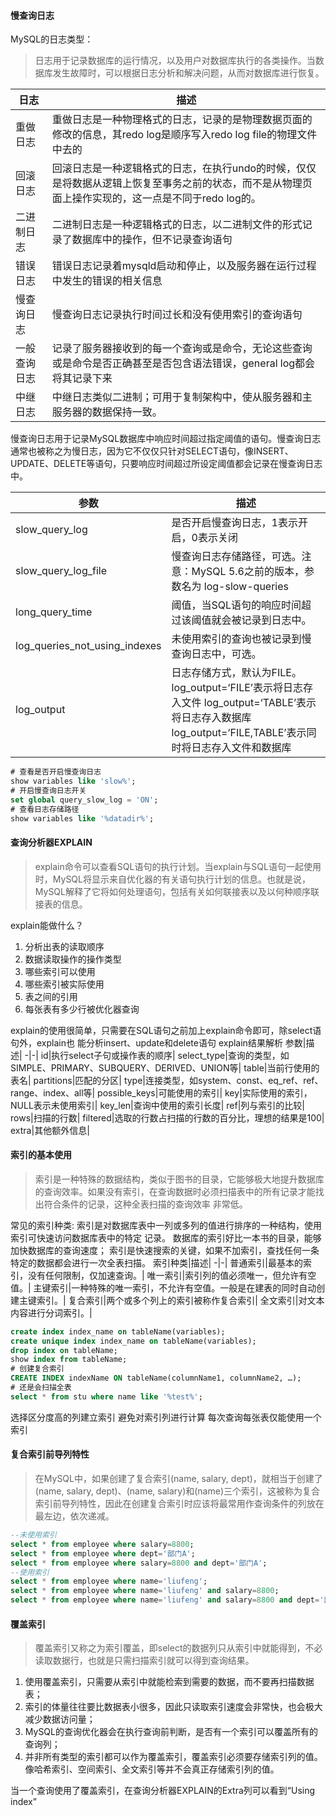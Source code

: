
#### 慢查询日志

MySQL的日志类型：
> 日志用于记录数据库的运行情况，以及用户对数据库执行的各类操作。当数据库发生故障时，可以根据日志分析和解决问题，从而对数据库进行恢复。

日志|描述|
-|-|
重做日志|重做日志是一种物理格式的日志，记录的是物理数据页面的修改的信息，其redo log是顺序写入redo log file的物理文件中去的|
回滚日志|回滚日志是一种逻辑格式的日志，在执行undo的时候，仅仅是将数据从逻辑上恢复至事务之前的状态，而不是从物理页面上操作实现的，这一点是不同于redo log的。|
二进制日志|二进制日志是一种逻辑格式的日志，以二进制文件的形式记录了数据库中的操作，但不记录查询语句|
错误日志|错误日志记录着mysqld启动和停止，以及服务器在运行过程中发生的错误的相关信息|
慢查询日志|慢查询日志记录执行时间过长和没有使用索引的查询语句|
一般查询日志|记录了服务器接收到的每一个查询或是命令，无论这些查询或是命令是否正确甚至是否包含语法错误，general log都会将其记录下来|
中继日志|中继日志类似二进制；可用于复制架构中，使从服务器和主服务器的数据保持一致。|

慢查询日志用于记录MySQL数据库中响应时间超过指定阈值的语句。慢查询日志通常也被称之为慢日志，因为它不仅仅只针对SELECT语句，像INSERT、UPDATE、DELETE等语句，只要响应时间超过所设定阈值都会记录在慢查询日志中。

参数|描述|
-|-|
slow_query_log|是否开启慢查询日志，1表示开启，0表示关闭|
slow_query_log_file|慢查询日志存储路径，可选。注意：MySQL 5.6之前的版本，参数名为 log-slow-queries|
long_query_time|阈值，当SQL语句的响应时间超过该阈值就会被记录到日志中。|
log_queries_not_using_indexes|未使用索引的查询也被记录到慢查询日志中，可选。|
log_output|日志存储方式，默认为FILE。log_output=‘FILE’表示将日志存入文件 log_output=‘TABLE’表示将日志存入数据库 log_output=‘FILE,TABLE’表示同时将日志存入文件和数据库|

```sql
# 查看是否开启慢查询日志
show variables like 'slow%';
# 开启慢查询日志开关
set global query_slow_log = 'ON';
# 查看日志存储路径
show variables like '%datadir%';
```

#### 查询分析器EXPLAIN

> explain命令可以查看SQL语句的执行计划。当explain与SQL语句一起使用时，MySQL将显示来自优化器的有关语句执行计划的信息。也就是说，MySQL解释了它将如何处理语句，包括有关如何联接表以及以何种顺序联接表的信息。

explain能做什么？
1. 分析出表的读取顺序
2. 数据读取操作的操作类型
3. 哪些索引可以使用
4. 哪些索引被实际使用
5. 表之间的引用
6. 每张表有多少行被优化器查询

explain的使用很简单，只需要在SQL语句之前加上explain命令即可，除select语句外，explain也
能分析insert、update和delete语句
explain结果解析
参数|描述|
-|-|
id|执行select子句或操作表的顺序|
select_type|查询的类型，如SIMPLE、PRIMARY、SUBQUERY、DERIVED、UNION等|
table|当前行使用的表名|
partitions|匹配的分区|
type|连接类型，如system、const、eq_ref、ref、range、index、all等|
possible_keys|可能使用的索引|
key|实际使用的索引，NULL表示未使用索引|
key_len|查询中使用的索引长度|
ref|列与索引的比较|
rows|扫描的行数|
filtered|选取的行数占扫描的行数的百分比，理想的结果是100|
extra|其他额外信息|

#### 索引的基本使用

> 索引是一种特殊的数据结构，类似于图书的目录，它能够极大地提升数据库的查询效率。如果没有索引，在查询数据时必须扫描表中的所有记录才能找出符合条件的记录，这种全表扫描的查询效率
非常低。

常见的索引种类:
索引是对数据库表中一列或多列的值进行排序的一种结构，使用索引可快速访问数据库表中的特定
记录。
数据库的索引好比一本书的目录，能够加快数据库的查询速度；
索引是快速搜索的关键，如果不加索引，查找任何一条特定的数据都会进行一次全表扫描。
索引种类|描述|
-|-|
普通索引|最基本的索引，没有任何限制，仅加速查询。|
唯一索引|索引列的值必须唯一，但允许有空值。|
主键索引|一种特殊的唯一索引，不允许有空值。一般是在建表的同时自动创建主键索引。|
复合索引|两个或多个列上的索引被称作复合索引|
全文索引|对文本内容进行分词索引。|
```sql
create index index_name on tableName(variables);
create unique index index_name on tableName(variables);
drop index on tableName;
show index from tableName;
# 创建复合索引
CREATE INDEX indexName ON tableName(columnName1, columnName2, …);
# 还是会扫描全表
select * from stu where name like '%test%';
```

选择区分度高的列建立索引
避免对索引列进行计算
每次查询每张表仅能使用一个索引

#### 复合索引前导列特性

>在MySQL中，如果创建了复合索引(name, salary, dept)，就相当于创建了(name, salary, dept)、(name, salary)和(name)三个索引，这被称为复合索引前导列特性，因此在创建复合索引时应该将最常用作查询条件的列放在最左边，依次递减。
```sql
--未使用索引
select * from employee where salary=8800;
select * from employee where dept='部门A';
select * from employee where salary=8800 and dept='部门A';
--使用索引
select * from employee where name='liufeng';
select * from employee where name='liufeng' and salary=8800;
select * from employee where name='liufeng' and salary=8800 and dept='部门A';
```

#### 覆盖索引

>覆盖索引又称之为索引覆盖，即select的数据列只从索引中就能得到，不必读取数据行，也就是只需扫描索引就可以得到查询结果。

1. 使用覆盖索引，只需要从索引中就能检索到需要的数据，而不要再扫描数据表；
2. 索引的体量往往要比数据表小很多，因此只读取索引速度会非常快，也会极大减少数据访问量；
3. MySQL的查询优化器会在执行查询前判断，是否有一个索引可以覆盖所有的查询列；
4. 并非所有类型的索引都可以作为覆盖索引，覆盖索引必须要存储索引列的值。像哈希索引、空间索引、全文索引等并不会真正存储索引列的值。

当一个查询使用了覆盖索引，在查询分析器EXPLAIN的Extra列可以看到“Using index”
